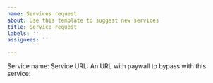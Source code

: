 ```yaml
---
name: Services request
about: Use this template to suggest new services
title: Service request
labels: ''
assignees: ''

---
```


Service name:
Service URL:
An URL with paywall to bypass with this service:
